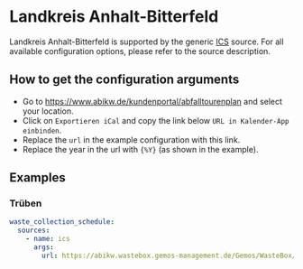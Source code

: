 # Landkreis Anhalt-Bitterfeld

Landkreis Anhalt-Bitterfeld is supported by the generic [ICS](/doc/source/ics.md) source. For all available configuration options, please refer to the source description.


## How to get the configuration arguments

- Go to <https://www.abikw.de/kundenportal/abfalltourenplan> and select your location.  
- Click on `Exportieren iCal` and copy the link below `URL in Kalender-App einbinden`.
- Replace the `url` in the example configuration with this link.
- Replace the year in the url with `{%Y}` (as shown in the example).

## Examples

### Trüben

```yaml
waste_collection_schedule:
  sources:
    - name: ics
      args:
        url: https://abikw.wastebox.gemos-management.de/Gemos/WasteBox/Frontend/TourSchedule/Raw/Name/{%Y}/list/82169/565,566,567,568,569/Print/ics/Default/Abfuhrtermine.ics
```
